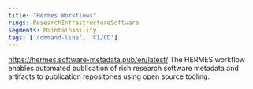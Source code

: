 ```yaml
---
title: "Hermes Workflows"
rings: ResearchInfrastructureSoftware
segments: Maintainability
tags: ['command-line', 'CI/CD']
---
```

https://hermes.software-metadata.pub/en/latest/
The HERMES workflow enables automated publication of rich research software metadata and artifacts to publication repositories using open source tooling.
